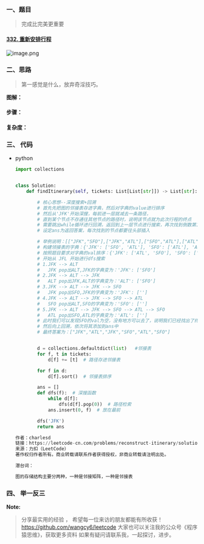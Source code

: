 

###  一、题目

> 完成比完美更重要



#### [332. 重新安排行程](https://leetcode-cn.com/problems/reconstruct-itinerary/)



![image.png](https://i.loli.net/2021/01/24/EDmaRfQgqdPJpHj.png)

### 二、思路

> 第一感觉是什么，放弃奇淫技巧。





**图解：**



#### **步骤：**





 #### 复杂度：



###  三、 代码



- python

  ~~~python
  import collections
  
  
  class Solution:
      def findItinerary(self, tickets: List[List[str]]) -> List[str]:
  
          # 核心思想--深度搜索+回溯
          # 首先先把图的邻接表存进字典，然后对字典的value进行排序
          # 然后从'JFK'开始深搜，每前进一层就减去一条路径，
          # 直到某个节点不存通往其他节点的路径时，说明该节点就为此次行程的终点
          # 需要跳出while循环进行回溯，返回到上一层节点进行搜索，再次找到倒数第二个终点，依次类推
          # 设定ans为返回答案，每次找到的节点都要往头部插入
  
          # 举例说明：[["JFK","SFO"],["JFK","ATL"],["SFO","ATL"],["ATL","JFK"],["ATL","SFO"]]
          # 构建领接表的字典：{'JFK': ['SFO', 'ATL'], 'SFO': ['ATL'], 'ATL': ['JFK', 'SFO']})
          # 按照题目要求对字典的val排序：{'JFK': ['ATL', 'SFO'], 'SFO': ['ATL'], 'ATL': ['JFK', 'SFO']})
          # 开始从 JFL 开始进行dfs搜索
          # 1.JFK --> ALT  
          #   JFK pop出ALT,JFK的字典变为：'JFK': ['SFO']
          # 2.JFK --> ALT --> JFK 
          #   ALT pop出JFK,ALT的字典变为：'ALT': ['SFO']
          # 3.JFK --> ALT --> JFK --> SFO 
          #   JFK pop出SFO,JFK的字典变为：'JFK': ['']
          # 4.JFK --> ALT --> JFK --> SFO --> ATL 
          #   SFO pop出ALT,SFO的字典变为：'SFO': ['']
          # 5.JFK --> ALT --> JFK --> SFO --> ATL --> SFO
          #   ATL pop出SFO,ATL的字典变为：'ATL': ['']
          # 此时我们可以发现SFO的val为空，没有地方可以去了，说明我们已经找出了终点SFO
          # 然后向上回溯，依次将其添加到ans中
          # 最终答案为：["JFK","ATL","JFK","SFO","ATL","SFO"]
  
  
          d = collections.defaultdict(list)   #邻接表
          for f, t in tickets:
              d[f] += [t]  # 路径存进邻接表
  
          for f in d:
              d[f].sort()  # 邻接表排序
  
          ans = []
          def dfs(f):  # 深搜函数
              while d[f]:
                  dfs(d[f].pop(0))  # 路径检索            
              ans.insert(0, f)  # 放在最前
  
          dfs('JFK')
          return ans
  
  作者：charlesd
  链接：https://leetcode-cn.com/problems/reconstruct-itinerary/solution/332-zhong-xin-an-pai-xing-cheng-chao-xiang-xi-ti-j/
  来源：力扣（LeetCode）
  著作权归作者所有。商业转载请联系作者获得授权，非商业转载请注明出处。
  
  潜台词：
  
  图的存储结构主要分两种，一种是邻接矩阵，一种是邻接表
  
  ~~~

  



### 四、 举一反三

**Note:**


> 分享最实用的经验 ， 希望每一位来访的朋友都能有所收获！
https://github.com/wangcy6/leetcode
>大家也可以关注我的公众号《程序猿思维》，获取更多资料
> 如果有疑问请联系我，一起探讨，进步。
>